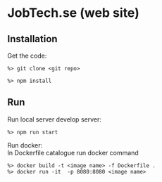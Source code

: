 # JobTech.se (web site)

## Installation
Get the code:
```
%> git clone <git repo>
```
```
%> npm install
```
## Run
Run local server develop server:
```
%> npm run start
```
Run docker:<br>
In Dockerfile catalogue run docker command 
```
%> docker build -t <image name> -f Dockerfile .
%> docker run -it  -p 8080:8080 <image name>
```
